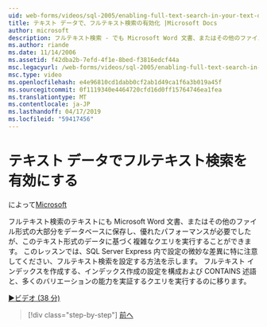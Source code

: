 ```yaml
---
uid: web-forms/videos/sql-2005/enabling-full-text-search-in-your-text-data
title: テキスト データで、フルテキスト検索の有効化 |Microsoft Docs
author: microsoft
description: フルテキスト検索 - でも Microsoft Word 文書、またはその他のファイル形式での大きな部分をデータベースに保存し、複雑な qu. を実行することができます.
ms.author: riande
ms.date: 11/14/2006
ms.assetid: f42dba2b-7efd-4f1e-8bed-f3816edcf44a
msc.legacyurl: /web-forms/videos/sql-2005/enabling-full-text-search-in-your-text-data
msc.type: video
ms.openlocfilehash: e4e96810cd1dabb0cf2ab1d49ca1f6a3b019a45f
ms.sourcegitcommit: 0f1119340e4464720cfd16d0ff15764746ea1fea
ms.translationtype: MT
ms.contentlocale: ja-JP
ms.lasthandoff: 04/17/2019
ms.locfileid: "59417456"
---
```

# <a name="enabling-full-text-search-in-your-text-data"></a>テキスト データでフルテキスト検索を有効にする

によって[Microsoft](https://github.com/microsoft)

フルテキスト検索のテキストにも Microsoft Word 文書、またはその他のファイル形式の大部分をデータベースに保存し、優れたパフォーマンスが必要でしたが、このテキスト形式のデータに基づく複雑なクエリを実行することができます。 このレッスンでは、SQL Server Express 内で設定の微妙な差異に特に注意してください、フルテキスト検索を設定する方法を示します。 フルテキスト インデックスを作成する、インデックス作成の設定を構成および CONTAINS 述語と、多くのバリエーションの能力を実証するクエリを実行するのに移ります。

[&#9654;ビデオ (38 分)](https://channel9.msdn.com/Blogs/ASP-NET-Site-Videos/enabling-full-text-search-in-your-text-data)

> [!div class="step-by-step"]
> [前へ](creating-and-using-stored-procedures.md)
